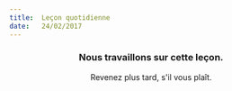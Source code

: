```yaml
---
title:  Leçon quotidienne
date:   24/02/2017
---
```


### <center>Nous travaillons sur cette leçon.</center>
<center>Revenez plus tard, s'il vous plaît.</center>